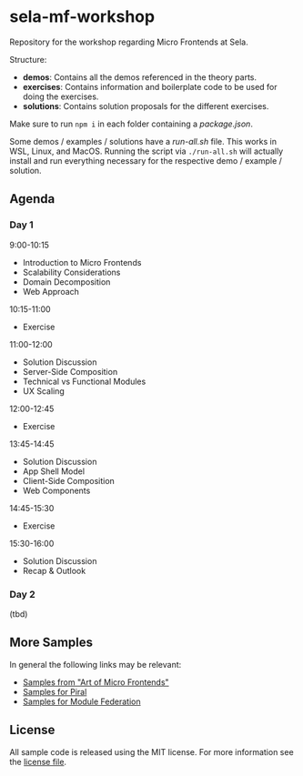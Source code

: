 # sela-mf-workshop

Repository for the workshop regarding Micro Frontends at Sela.

Structure:

- **demos**: Contains all the demos referenced in the theory parts.
- **exercises**: Contains information and boilerplate code to be used for doing the exercises.
- **solutions**: Contains solution proposals for the different exercises.

Make sure to run `npm i` in each folder containing a *package.json*.

Some demos / examples / solutions have a *run-all.sh* file. This works in WSL, Linux, and MacOS. Running the script via `./run-all.sh` will actually install and run everything necessary for the respective demo / example / solution.

## Agenda

### Day 1

9:00-10:15

* Introduction to Micro Frontends
* Scalability Considerations
* Domain Decomposition
* Web Approach

10:15-11:00

* Exercise

11:00-12:00

* Solution Discussion
* Server-Side Composition
* Technical vs Functional Modules
* UX Scaling

12:00-12:45

* Exercise

13:45-14:45

* Solution Discussion
* App Shell Model
* Client-Side Composition
* Web Components

14:45-15:30

* Exercise

15:30-16:00

* Solution Discussion
* Recap & Outlook

### Day 2

(tbd)

## More Samples

In general the following links may be relevant:

* [Samples from "Art of Micro Frontends"](https://github.com/ArtOfMicrofrontends)
* [Samples for Piral](https://github.com/piral-samples)
* [Samples for Module Federation](https://github.com/module-federation/module-federation-examples)

## License

All sample code is released using the MIT license. For more information see the [license file](./LICENSE).
